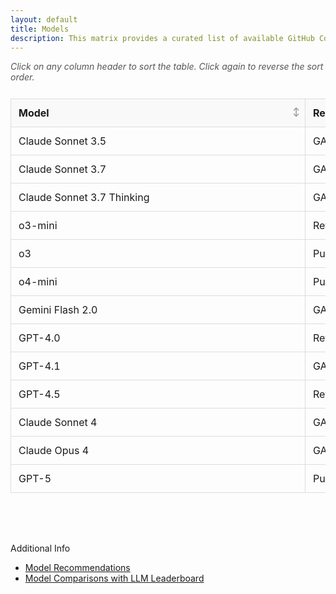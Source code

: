 ```yaml
---
layout: default
title: Models
description: This matrix provides a curated list of available GitHub Copilot models and their GA dates
---
```


<style>
  /* Table container to allow wider table than parent container */
  .table-container {
    width: 100%;
    max-width: 100%;
    overflow-x: auto;
    margin-bottom: 1rem;
  }
  
  .sortable {
    border-collapse: collapse;
    width: 100%;
    min-width: 1100px; /* Ensures table has a minimum width */
    table-layout: fixed; /* Ensures consistent column widths */
  }
  .sortable th, .sortable td {
    padding: 12px; /* Increased padding for better spacing */
    text-align: left;
    border: 1px solid #ddd; /* Added border for better separation */
    overflow-wrap: break-word;
    word-wrap: break-word;
    hyphens: auto;
  }
  .sortable th {
    cursor: pointer;
    background-color: #f9f9f9; /* Lighter background for headers */
    position: sticky; /* Keeps headers visible when scrolling */
    top: 0;
    z-index: 1;
    text-align: left; /* Ensures proper alignment */
    padding-right: 25px; /* Add space for sort icon */
    position: relative; /* For positioning the icon */
  }
  .sortable th:hover {
    background-color: #e2e2e2;
    color: #0078d4; /* Highlight color for better visibility */
  }
  
  /* Add clear sort icons that indicate sortability */
  .sortable th::after {
    content: "↕";
    position: absolute;
    right: 8px;
    color: #999;
    font-size: 0.85em;
  }
  
  /* Change icon based on sort state */
  .sortable th.asc::after {
    content: "↑";
    color: #0078d4;
  }
  .sortable th.desc::after {
    content: "↓";
    color: #0078d4;
  }
  
  /* Additional visual cue on hover */
  .sortable th:hover::after {
    color: #0078d4;
  }
  
  .sortable td {
    white-space: normal;
  }
  
  /* Adjusted column widths */
  .sortable th:nth-child(1), .sortable td:nth-child(1) { width: 18%; }  /* Model */
  .sortable th:nth-child(2), .sortable td:nth-child(2) { width: 14%; }  /* Release Stage */
  .sortable th:nth-child(3), .sortable td:nth-child(3) { width: 10%; }  /* GA Date */
  
  /* Special handling for GA Date column */
  .sortable td:nth-child(3), .sortable th:nth-child(3) {
    text-align: center; /* Center-align dates for better readability */
  }
  
  .sortable tr:hover {
    background-color: #f1f1f1; /* Subtle hover effect for rows */
  }
  
  /* For better link display */
  .sortable td a {
    word-break: break-word;
    color: #0078d4; /* Consistent link color */
    text-decoration: none;
  }
  .sortable td a:hover {
    text-decoration: underline;
  }

  /* Add a note above the table about sorting */
  .sort-note {
    margin-bottom: 10px;
    font-style: italic;
    color: #555;
  }
  
  /* Make page container wider if theme supports it */
  .main-content {
    max-width: 96% !important;
  }
  
  /* Media query for responsive behavior */
  @media screen and (max-width: 1200px) {
    .table-container {
      overflow-x: scroll;
    }
  }
</style>

<p class="sort-note">Click on any column header to sort the table. Click again to reverse the sort order.</p>

<div class="table-container">
<table id="featureTable" class="sortable">
  <thead>
    <tr>
      <th>Model</th>
      <th>Release Stage</th>
      <th>GA Date</th>
    </tr>
  </thead>
  <tbody>
    <tr>
      <td>Claude Sonnet 3.5</td>
      <td>GA</td>
      <td><a href="https://github.blog/changelog/2025-04-04-multiple-new-models-are-now-generally-available-in-github-copilot/">April 4, 2025</a></td>
    </tr>
    <tr>
      <td>Claude Sonnet 3.7</td>
      <td>GA</td>
      <td><a href="https://github.blog/changelog/2025-04-04-multiple-new-models-are-now-generally-available-in-github-copilot/">April 4, 2025</a></td>
    </tr>
    <tr>
      <td>Claude Sonnet 3.7 Thinking</td>
      <td>GA</td>
      <td><a href="https://github.blog/changelog/2025-04-04-multiple-new-models-are-now-generally-available-in-github-copilot/">April 4, 2025</a></td>
    </tr>
    <tr>
      <td>o3-mini</td>
      <td>Retired</td>
      <td><a href="https://github.blog/changelog/2025-06-20-upcoming-deprecation-of-o1-gpt-4-5-o3-mini-and-gpt-4o/">June 20, 2025</a></td>
    </tr>
    <tr>
      <td>o3</td>
      <td>Public Preview</td>
      <td><a href="https://github.blog/changelog/2025-04-16-openai-o3-and-o4-mini-are-now-available-in-public-preview-for-github-copilot-and-github-models/">TBD</a></td>
    </tr>
    <tr>
      <td>o4-mini</td>
      <td>Public Preview</td>
      <td><a href="https://github.blog/changelog/2025-04-16-openai-o3-and-o4-mini-are-now-available-in-public-preview-for-github-copilot-and-github-models/">TBD</a></td>
    </tr>
    <tr>
      <td>Gemini Flash 2.0</td>
      <td>GA</td>
      <td><a href="https://github.blog/changelog/2025-04-04-multiple-new-models-are-now-generally-available-in-github-copilot/">April 4, 2025</a></td>
    </tr>
        <tr>
      <td>GPT-4.0</td>
      <td>Retired</td>
      <td><a href="https://github.blog/changelog/2025-06-20-upcoming-deprecation-of-o1-gpt-4-5-o3-mini-and-gpt-4o/">June 20, 2025</a></td>
    </tr>
    <tr>
      <td>GPT-4.1</td>
      <td>GA</td>
      <td><a href="https://github.blog/changelog/2025-05-08-openai-gpt-4-1-is-now-generally-available-in-github-copilot-as-the-new-default-model/">May 8, 2025</a></td>
    </tr>
    <tr>
      <td>GPT-4.5</td>
      <td>Retired</td>
      <td><a href="https://github.blog/changelog/2025-06-20-upcoming-deprecation-of-o1-gpt-4-5-o3-mini-and-gpt-4o/">June 20, 2025</a></td>
    </tr>
    <tr>
      <td>Claude Sonnet 4</td>
      <td>GA</td>
      <td><a href="https://github.blog/changelog/2025-06-25-anthropic-claude-sonnet-4-and-claude-opus-4-are-now-generally-available-in-github-copilot/">June 25, 2025</a></td>
    </tr>
    <tr>
      <td>Claude Opus 4</td>
      <td>GA</td>
      <td><a href="https://github.blog/changelog/2025-06-25-anthropic-claude-sonnet-4-and-claude-opus-4-are-now-generally-available-in-github-copilot/">June 25, 2025</a></td>
    </tr>
    <tr>
      <td>GPT-5</td>
      <td>Public Preview</td>
      <td><a href="https://github.blog/changelog/2025-08-07-openai-gpt-5-is-now-in-public-preview-for-github-copilot/">August 7, 2025</a></td>
    </tr>
  </tbody>
</table>
</div>

<script>
document.addEventListener('DOMContentLoaded', function() {
  // Get the table element
  const table = document.getElementById('featureTable');
  const headers = table.querySelectorAll('th');
  const tableBody = table.querySelector('tbody');
  const rows = Array.from(tableBody.querySelectorAll('tr'));
  
  // Direction tracking variables
  let currentColumn = -1;
  let currentDirection = 'asc';
  
  // Function to clean and transform cell content for sorting
  function getCellValue(row, index) {
    const cell = row.querySelector(`td:nth-child(${index + 1})`);
    let text = cell.textContent.trim().toLowerCase();
    
    // Handle date sorting
    if (index === 2) { // GA Date column
      if (text === 'tbd' || text === '') return Infinity; // Put TBD at the end
      
      // Look for dates like "October 2024" or "March 21, 2024"
      if (text.match(/\b(january|february|march|april|may|june|july|august|september|october|november|december)/i)) {
        const dateObj = new Date(text);
        if (!isNaN(dateObj)) return dateObj.getTime();
      }
      
      // Look for year
      const yearMatch = text.match(/\b(20\d{2})\b/);
      if (yearMatch) return new Date(yearMatch[0], 0, 1).getTime();
    }
    
    // Try numeric conversion if appropriate
    if (!isNaN(text) && text !== '') {
      return Number(text);
    }
    
    return text;
  }

  // Function for comparing values
  function compareValues(v1, v2) {
    return v1 === v2 ? 0 : 
           v1 === Infinity ? 1 : 
           v2 === Infinity ? -1 : 
           v1 > v2 ? 1 : -1;
  }

  // Sort function
  function sortTable(index, direction) {
    // Remove classes from all headers
    headers.forEach(header => {
      header.classList.remove('asc', 'desc');
    });
    
    // Add class to the current header
    headers[index].classList.add(direction);
    
    // Sort the rows
    const sortedRows = rows.sort((a, b) => {
      const aValue = getCellValue(a, index);
      const bValue = getCellValue(b, index);
      
      return direction === 'asc' ? 
        compareValues(aValue, bValue) : 
        compareValues(bValue, aValue);
    });
    
    // Remove all rows from the table
    while (tableBody.firstChild) {
      tableBody.removeChild(tableBody.firstChild);
    }
    
    // Re-add rows in the sorted order
    sortedRows.forEach(row => {
      tableBody.appendChild(row);
    });
    
    // Update tracking variables
    currentColumn = index;
    currentDirection = direction;
  }

  // Add click event to each header
  headers.forEach((header, index) => {
    header.addEventListener('click', function() {
      // Determine sorting direction
      const direction = index === currentColumn && currentDirection === 'asc' ? 'desc' : 'asc';
      sortTable(index, direction);
    });
    
    // Add tabindex for accessibility
    header.setAttribute('tabindex', '0');
    
    // Add keyboard support
    header.addEventListener('keydown', function(e) {
      if (e.key === 'Enter' || e.key === ' ') {
        e.preventDefault();
        header.click();
      }
    });
  });
});
</script>

<br>
<br>

Additional Info
- [Model Recommendations](https://github.blog/ai-and-ml/github-copilot/which-ai-model-should-i-use-with-github-copilot/)
- [Model Comparisons with LLM Leaderboard](https://www.vellum.ai/llm-leaderboard)